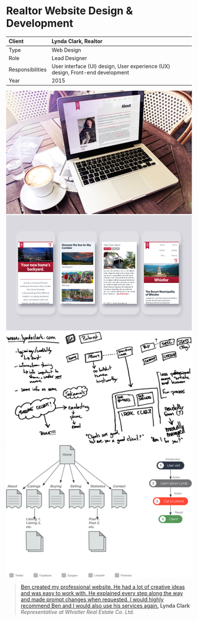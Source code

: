 # Realtor Website Design & Development

| Client           | Lynda Clark, Realtor |
| :--------------- | :--- |
| Type             | Web Design |
| Role             | Lead Designer |
| Responsibilities | User interface (UI) design, User experience (UX) design, Front-end development |
| Year             | 2015 |

![Lynda Clark website design](../assets/lynda-clark-screen.jpg)
![Lynda Clark website design](../assets/lynda-clark-mobile.png)
![Lynda Clark website design](../assets/lynda-clark-sketch.jpg)
![Lynda Clark website design](../assets/lynda-clark-site-flow.png)

>[Ben created my professional website. He had a lot of creative ideas and was easy to work with. He explained every step along the way and made prompt changes when requested. I would highly recommend Ben and I would also use his services again.](https://linkedin.com/in/bengroulx/#recommendations)
**Lynda Clark**
*Representative at Whistler Real Estate Co. Ltd.*
